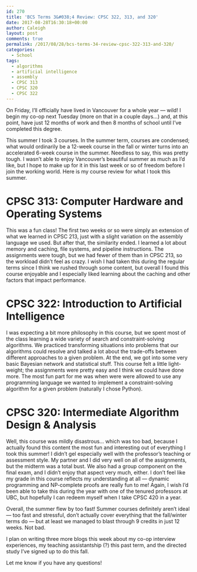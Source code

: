 ```yaml
---
id: 270
title: 'BCS Terms 3&#038;4 Review: CPSC 322, 313, and 320'
date: 2017-08-28T16:30:18+00:00
author: Caleigh
layout: post
comments: true
permalink: /2017/08/28/bcs-terms-34-review-cpsc-322-313-and-320/
categories:
  - School
tags:
  - algorithms
  - artificial intelligence
  - assembly
  - CPSC 313
  - CPSC 320
  - CPSC 322
---
```

On Friday, I&#8217;ll officially have lived in Vancouver for a whole year &#8212; wild! I begin my co-op next Tuesday (more on that in a couple days&#8230;) and, at this point, have just 12 months of work and then 8 months of school until I&#8217;ve completed this degree.

This summer I took 3 courses. In the summer term, courses are condensed; what would ordinarily be a 12-week course in the fall or winter turns into an accelerated 6-week course in the summer. Needless to say, this was pretty tough. I wasn&#8217;t able to enjoy Vancouver&#8217;s beautiful summer as much as I&#8217;d like, but I hope to make up for it in this last week or so of freedom before I join the working world. Here is my course review for what I took this summer.

# CPSC 313: Computer Hardware and Operating Systems

This was a fun class! The first two weeks or so were simply an extension of what we learned in CPSC 213, just with a slight variation on the assembly language we used. But after that, the similarity ended. I learned a lot about memory and caching, file systems, and pipeline instructions. The assignments were tough, but we had fewer of them than in CPSC 213, so the workload didn&#8217;t feel as crazy. I wish I had taken this during the regular terms since I think we rushed through some content, but overall I found this course enjoyable and I especially liked learning about the caching and other factors that impact performance.

# CPSC 322: Introduction to Artificial Intelligence

I was expecting a bit more philosophy in this course, but we spent most of the class learning a wide variety of search and constraint-solving algorithms. We practiced transforming situations into problems that our algorithms could resolve and talked a lot about the trade-offs between different approaches to a given problem. At the end, we got into some very basic Bayesian network and statistical stuff. This course felt a little light-weight; the assignments were pretty easy and I think we could have done more. The most fun part for me was when were were allowed to use any programming language we wanted to implement a constraint-solving algorithm for a given problem (naturally I chose Python).

# CPSC 320: Intermediate Algorithm Design & Analysis

Well, this course was mildly disastrous&#8230; which was too bad, because I actually found this content the most fun and interesting out of everything I took this summer! I didn&#8217;t gel especially well with the professor&#8217;s teaching or assessment style. My partner and I did very well on all of the assignments, but the midterm was a total bust. We also had a group component on the final exam, and I didn&#8217;t enjoy that aspect very much, either. I don&#8217;t feel like my grade in this course reflects my understanding at all &#8212; dynamic programming and NP-complete proofs are really fun to me! Again, I wish I&#8217;d been able to take this during the year with one of the tenured professors at UBC, but hopefully I can redeem myself when I take CPSC 420 in a year.

Overall, the summer flew by too fast! Summer courses definitely aren&#8217;t ideal &#8212; too fast and stressful, don&#8217;t actually cover everything that the fall/winter terms do &#8212; but at least we managed to blast through 9 credits in just 12 weeks. Not bad.

I plan on writing three more blogs this week about my co-op interview experiences, my teaching assistantship (?) this past term, and the directed study I&#8217;ve signed up to do this fall.

Let me know if you have any questions!